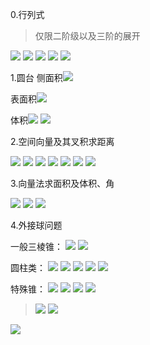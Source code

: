 0.行列式

>仅限二阶级以及三阶的展开

![](https://i.loli.net/2019/07/09/5d245719a736841680.png)
![](https://i.loli.net/2019/07/09/5d2457260cad311015.png)
![](https://i.loli.net/2019/07/09/5d24572c6e43c77307.png)
![](https://i.loli.net/2019/07/09/5d2457317b98087672.png)
![](https://i.loli.net/2019/07/09/5d24573bf260067595.png)

1.圆台
侧面积![](https://i.loli.net/2019/07/09/5d245bede4cb587089.png)

表面积![](https://i.loli.net/2019/07/09/5d245bd008f1043005.png)

体积![](https://i.loli.net/2019/07/09/5d245bac8f32465685.png)
![](https://i.loli.net/2019/07/09/5d245bc39cee592919.png)

2.空间向量及其叉积求距离

![](https://i.loli.net/2019/07/09/5d246027c2fc620509.png)
![](https://i.loli.net/2019/07/09/5d24603eb1fc278947.png)
![](https://i.loli.net/2019/07/09/5d2461056605568674.png)
![](https://i.loli.net/2019/07/09/5d24612c2e4d237766.png)
![](https://i.loli.net/2019/07/09/5d24613e58ef426840.png)
![](https://i.loli.net/2019/07/09/5d2461737811941075.png)
![](https://i.loli.net/2019/07/09/5d2461ad5c8d878007.png)

3.向量法求面积及体积、角

![](https://i.loli.net/2019/07/09/5d246227a298348854.png)
![](https://i.loli.net/2019/07/09/5d2462890ee9118363.png)
![](https://i.loli.net/2019/07/09/5d2467dc267ed20001.png)

4.外接球问题

一般三棱锥：
![](https://i.loli.net/2019/07/09/5d247798e047044337.png)
![](https://i.loli.net/2019/07/09/5d247840da0ed94174.png)

圆柱类：
![](https://i.loli.net/2019/07/09/5d247aa28763490497.png)
![](https://i.loli.net/2019/07/09/5d247ab0100ef44883.png)
![](https://i.loli.net/2019/07/09/5d247ab8e010888564.png)
![](https://i.loli.net/2019/07/09/5d247acc0721b59176.png)
![](https://i.loli.net/2019/07/09/5d247ae4e1aec14592.png)

特殊锥：
![](https://i.loli.net/2019/07/09/5d247b9b2b4b783033.png)
![](https://i.loli.net/2019/07/09/5d247bbb7c76c71028.png)
![](https://i.loli.net/2019/07/09/5d247bcc558c410981.png)
![](https://i.loli.net/2019/07/09/5d247be1830e615306.png)

>![](https://i.loli.net/2019/07/09/5d247d19be1c343850.png)
>![](https://i.loli.net/2019/07/09/5d247d290d79283521.png)

![](https://i.loli.net/2019/07/09/5d2483995b8cc19095.png)
